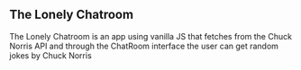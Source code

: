## The Lonely Chatroom

The Lonely Chatroom is an app using vanilla JS that fetches from the Chuck Norris API and through the ChatRoom interface the user can get random jokes by Chuck Norris